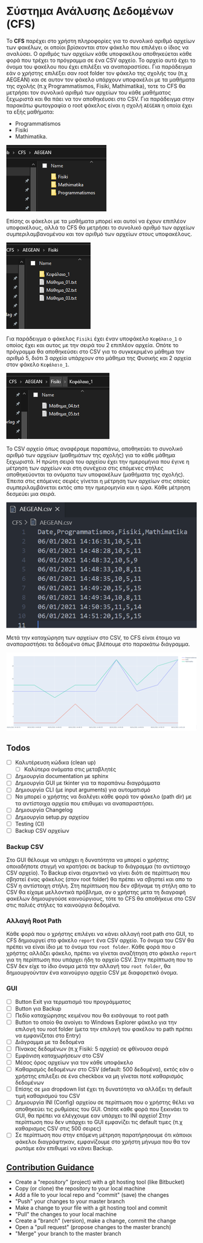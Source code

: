 # Σύστημα Ανάλυσης Δεδομένων (CFS)

Το **CFS** παρέχει στο χρήστη πληροφορίες για το συνολικό αριθμό αρχείων των φακέλων, οι οποίοι βρίσκονται στον φάκελο που επιλέγει ο ίδιος να αναλύσει. Ο αριθμός των αρχείων κάθε υποφακέλου αποθηκεύεται κάθε φορά που τρέχει το πρόγραμμα σε ένα CSV αρχείο. Το αρχείο αυτό έχει το όνομα του φακέλου που έχει επιλέξει να αναπαραστίσει. Για παράδειγμα εάν ο χρήστης επιλέξει σαν root folder τον φάκελο της σχολής του (π.χ AEGEAN) και σε αυτον τον φάκελο υπάρχουν υποφακέλοι με τα μαθήματα της σχολής (π.χ Programmatismos, Fisiki, Mathimatika), τοτε το CFS θα μετρήσει τον συνολικό αριθμό των αρχείων του κάθε μαθήματος ξεχωριστά και θα πάει να τον αποθηκέυσει στο CSV. Για παράδειγμα στην παρακάτω φωτογραφία ο root φάκελος είναι η σχολή `AEGEAN` η οποία έχει τα εξής μαθήματα:

- Programmatismos
- Fisiki
- Mathimatika.

![CFS](images/CFS.PNG)

Επίσης οι φάκελοι με τα μαθήματα μπορεί και αυτοί να έχουν επιπλέον υποφακέλους, αλλά το CFS θα μετρήσει το συνολικό αριθμό των αρχείων συμπεριλαμβανομένου και τον αριθμό των αρχείων στους υποφακέλους.

![Fisiki](images/Fisiki.PNG)

Για παράδειγμα ο φάκελος `Fisiki` έχει έναν υποφάκελο `Κεφάλαιο_1` ο οποίος έχει και αυτος με την σειρά του 2 επιπλέον αρχεία. Οπότε το πρόγραμμα θα αποθηκεύσει στο CSV για το συγκεκριμένο μάθημα τον αριθμό 5, διότι 3 αρχεία υπάρχουν στο μάθημα της Φυσικής και 2 αρχεία στον φάκελο `Κεφάλαιο_1`.

![Kefalaio](images/Kefalaio.PNG)

Το CSV αρχείο όπως αναφέραμε παραπάνω, αποθηκεύει το συνολικό αριθμό των αρχείων (μαθημάτων της σχολής) για το κάθε μάθημα ξεχωριστά. Η πρώτη σειρά του αρχείου έχει την ημερομήνια που έγινε η μέτρηση των αρχείων και στη συνέχεια στις επόμενες στήλες αποθηκεύονται τα ονόματα των υποφακέλων (μαθήματα της σχολής). Έπειτα στις επόμενες σειρές γίνεται η μέτρηση των αρχείων στις οποίες συμπεριλαμβάνεται εκτός απο την ημερομηνία και η ώρα. Κάθε μέτρηση δεσμεύει μια σειρά.

![CSV](images/CSV.PNG)

Μετά την καταχώρηση των αρχείων στο CSV, το CFS είναι έτοιμο να αναπαραστήσει τα δεδομένα όπως βλέπουμε στο παρακάτω διάγραμμα.

![Plot](images/Plot.PNG)

## Todos

- [ ] Καλυτέρευση κώδικα (clean up)
  - [ ] Καλύτερα ονόματα στις μεταβλητές
- [ ] Δημιουργία documentation με sphinx
- [ ] Δημιουργία GUI με tkinter για τα παραπάνω διαγράμματα
- [ ] Δημιουργία CLI (με input arguments) για αυτοματισμό
- [ ] Να μπορεί ο χρήστης να διαλέγει κάθε φορά τον φάκελο (path dir) με τα αντίστοιχα αρχεία που επιθυμει να αναπαραστήσει.
- [ ] Δημιουργία Changelog
- [ ] Δημιουργία setup.py αρχείου
- [ ] Testing (CI)
- [ ] Backup CSV αρχείων

### Backup CSV

Στο GUI θέλουμε να υπάρχει η δυνατότητα να μπορεί ο χρήστης οποιαδήποτε στιγμή να κρατήσει σε backup το διάγραμμα (το αντίστοιχο CSV αρχείο). Το Backup είναι σημαντικό να γίνει διότι σε περίπτωση που σβηστεί ένας φάκελος (στον root folder) θα πρέπει να σβηστεί και απο το CSV η αντίστοιχη στήλη. Στη περίπτωση που δεν σβήναμε τη στήλη απο το CSV θα είχαμε μελλοντικά πρόβλημα, αν ο χρήστης μετα τη διαγραφή φακέλων δημιουργούσε καινούργιους, τότε το CFS θα αποθήκευε στο CSV στις παλιές στήλες τα καινούργια δεδομένα.

### Αλλαγή Root Path

Κάθε φορά που ο χρήστης επιλέγει να κάνει αλλαγή root path στο GUI, το CFS δημιουργεί στο φάκελο `report` ένα CSV αρχείο. Το όνομα του CSV θα πρέπει να είναι ίδιο με το όνομα του `root folder`. Κάθε φορά που ο χρήστης αλλάζει φάκελο, πρέπει να γίνεται αναζήτηση στο φάκελο `report` για τη περίπτωση που υπάρχει ήδη το αρχείο CSV. Στην περίπτωση που το CSV δεν είχε το ίδιο όνομα μετά την αλλαγή του `root folder`, θα δημιουργούνταν ένα καινούργιο αρχείο CSV με διαφορετικό όνομα.

### GUI

- [ ] Button Exit για τερματισμό του προγράμματος
- [ ] Button για Backup
- [ ] Πεδίο καταχώρησης κειμένου που θα εισάγουμε το root path
- [ ] Button το οποίο θα ανοίγει το Windows Explorer φάκελο για την επιλογή του root folder (μετα την επιλογή του φακέλου το path πρέπει να εμφανίζεται στο Entry)
- [ ] Διάγραμμα με τα δεδομένα
- [ ] Πίνακας δεδομένων (π.χ Fisiki: 5 αρχεία) σε φθίνουσα σειρά
- [ ] Εμφάνιση καταχωρήσεων στο CSV
- [ ] Μέσος όρος αρχείων για τον κάθε υποφάκελο
- [ ] Καθαρισμός δεδομένων στο CSV (default: 500 δεδομένα), εκτός εάν ο χρήστης επιλεξει σε ένα checkbox να μη γίνεται ποτέ καθαρισμός δεδομένων
- [ ]  Επίσης σε μια dropdown list έχει τη δυνατότητα να αλλάξει τη default τιμή καθαρισμού του CSV
- [ ] Δημιουργία INI (Config) αρχείου σε περίπτωση που ο χρήστης θέλει να αποθηκεύει τις ρυθμίσεις του GUI. Οπότε κάθε φορά που ξεκινάει το GUI, θα πρέπει να ελέγχουμε εαν υπάρχει το INI αρχείο! Στην περίπτωση που δεν υπάρχει το GUI εμφανίζει τις default τιμες (π.χ καθαρισμος CSV στις 500 σειρες)
- [ ] Σε περίπτωση που στην επόμενη μέτρηση παρατήρησουμε ότι κάποιοι φάκελοι διαγράφτηκαν, εμφανίζουμε στο χρήστη μήνυμα που θα τον ρωτάμε εάν επιθυμεί να κάνει Backup.

## [Contribution Guidance](https://www.atlassian.com/git)

- Create a "repository" (project) with a git hosting tool (like Bitbucket)
- Copy (or clone) the repository to your local machine
- Add a file to your local repo and "commit" (save) the changes
- "Push" your changes to your master branch
- Make a change to your file with a git hosting tool and commit
- "Pull" the changes to your local machine
- Create a "branch" (version), make a change, commit the change
- Open a "pull request" (propose changes to the master branch)
- "Merge" your branch to the master branch
